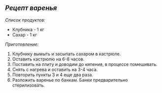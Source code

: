 ## *Рецепт варенья*

*Список продуктов:*

- Клубника - 1 кг
- Сахар - 1 кг

*Приготовление:*

1. Клубнику вымыть и засыпать сахаром в кастрюле.
2. Оставить кастрюлю на 6-8 часов.
3. Поставить  на плиту  и доводим до кипения, в процессе помешивать.
4. Снять с нагрева и оставить на 3-4 часа.
5. Повторить пункты 3 и 4 еще два раза.
6. Разложить варенье по банкам. Банки предварительно стерилизовать.
